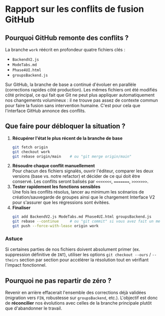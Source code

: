 # Rapport sur les conflits de fusion GitHub

## Pourquoi GitHub remonte des conflits ?
La branche `work` réécrit en profondeur quatre fichiers clés :

- `BackendV2.js`
- `ModeTabs.md`
- `Phase4UI.html`
- `groupsBackend.js`

Sur GitHub, la branche de base a continué d'évoluer en parallèle (corrections rapides côté production). Les mêmes fichiers ont été modifiés côté principal, ce qui fait que Git ne peut plus appliquer automatiquement nos changements volumineux : il ne trouve pas assez de contexte commun pour faire la fusion sans intervention humaine. C'est pour cela que l'interface GitHub annonce des conflits.

## Que faire pour débloquer la situation ?
1. **Récupérer l'état le plus récent de la branche de base**  
   ```bash
   git fetch origin
   git checkout work
   git rebase origin/main    # ou "git merge origin/main"
   ```
2. **Résoudre chaque conflit manuellement**  
   Pour chacun des fichiers signalés, ouvrir l'éditeur, comparer les deux versions (base vs. notre refactor) et décider de ce qui doit être conservé. Les conflits seront balisés par `<<<<<<<`, `=======`, `>>>>>>>`.
3. **Tester rapidement les fonctions sensibles**  
   Une fois les conflits résolus, lancer au minimum les scénarios de création/sauvegarde de groupes ainsi que le chargement Interface V2 pour s'assurer que les régressions sont évitées.
4. **Finaliser**  
   ```bash
   git add BackendV2.js ModeTabs.md Phase4UI.html groupsBackend.js
   git rebase --continue     # ou "git commit" si vous avez fait un merge
   git push --force-with-lease origin work
   ```

### Astuce
Si certaines parties de nos fichiers doivent absolument primer (ex. suppression définitive de `INT`), utiliser les options `git checkout --ours` / `--theirs` section par section pour accélérer la résolution tout en vérifiant l'impact fonctionnel.

## Pourquoi ne pas repartir de zéro ?
Revenir en arrière effacerait l'ensemble des corrections déjà validées (migration vers `FIN`, robustesse sur `groupsBackend`, etc.). L'objectif est donc de **réconcilier** nos évolutions avec celles de la branche principale plutôt que d'abandonner le travail.

